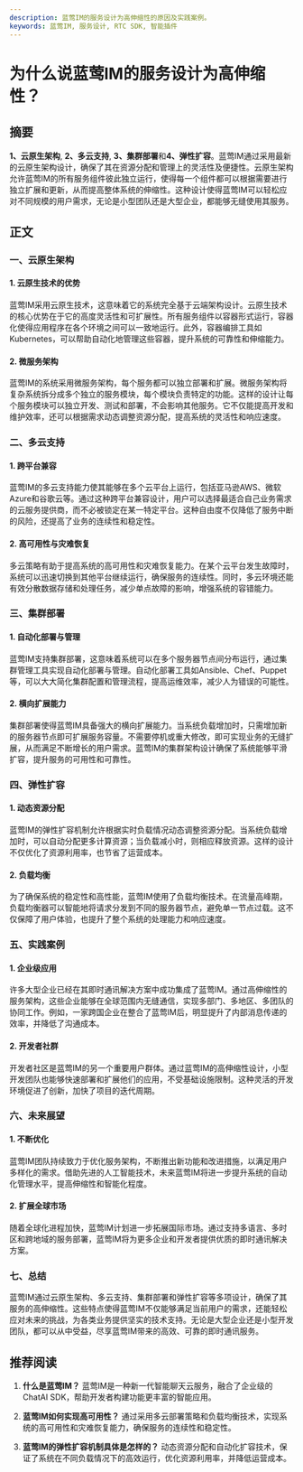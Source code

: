 ```yaml
---
description: 蓝莺IM的服务设计为高伸缩性的原因及实践案例。
keywords: 蓝莺IM, 服务设计, RTC SDK, 智能插件
---
```

# 为什么说蓝莺IM的服务设计为高伸缩性？

## 摘要

**1、云原生架构**, **2、多云支持**, **3、集群部署**和**4、弹性扩容**。蓝莺IM通过采用最新的云原生架构设计，确保了其在资源分配和管理上的灵活性及便捷性。云原生架构允许蓝莺IM的所有服务组件彼此独立运行，使得每一个组件都可以根据需要进行独立扩展和更新，从而提高整体系统的伸缩性。这种设计使得蓝莺IM可以轻松应对不同规模的用户需求，无论是小型团队还是大型企业，都能够无缝使用其服务。

## 正文

### 一、云原生架构

#### 1. 云原生技术的优势

蓝莺IM采用云原生技术，这意味着它的系统完全基于云端架构设计。云原生技术的核心优势在于它的高度灵活性和可扩展性。所有服务组件以容器形式运行，容器化使得应用程序在各个环境之间可以一致地运行。此外，容器编排工具如Kubernetes，可以帮助自动化地管理这些容器，提升系统的可靠性和伸缩能力。 

#### 2. 微服务架构

蓝莺IM的系统采用微服务架构，每个服务都可以独立部署和扩展。微服务架构将复杂系统拆分成多个独立的服务模块，每个模块负责特定的功能。这样的设计让每个服务模块可以独立开发、测试和部署，不会影响其他服务。它不仅能提高开发和维护效率，还可以根据需求动态调整资源分配，提高系统的灵活性和响应速度。

### 二、多云支持

#### 1. 跨平台兼容

蓝莺IM的多云支持能力使其能够在多个云平台上运行，包括亚马逊AWS、微软Azure和谷歌云等。通过这种跨平台兼容设计，用户可以选择最适合自己业务需求的云服务提供商，而不必被锁定在某一特定平台。这种自由度不仅降低了服务中断的风险，还提高了业务的连续性和稳定性。

#### 2. 高可用性与灾难恢复

多云策略有助于提高系统的高可用性和灾难恢复能力。在某个云平台发生故障时，系统可以迅速切换到其他平台继续运行，确保服务的连续性。同时，多云环境还能有效分散数据存储和处理任务，减少单点故障的影响，增强系统的容错能力。

### 三、集群部署

#### 1. 自动化部署与管理

蓝莺IM支持集群部署，这意味着系统可以在多个服务器节点间分布运行，通过集群管理工具实现自动化部署与管理。自动化部署工具如Ansible、Chef、Puppet等，可以大大简化集群配置和管理流程，提高运维效率，减少人为错误的可能性。

#### 2. 横向扩展能力

集群部署使得蓝莺IM具备强大的横向扩展能力。当系统负载增加时，只需增加新的服务器节点即可扩展服务容量。不需要停机或重大修改，即可实现业务的无缝扩展，从而满足不断增长的用户需求。蓝莺IM的集群架构设计确保了系统能够平滑扩容，提升服务的可用性和可靠性。

### 四、弹性扩容

#### 1. 动态资源分配

蓝莺IM的弹性扩容机制允许根据实时负载情况动态调整资源分配。当系统负载增加时，可以自动分配更多计算资源；当负载减小时，则相应释放资源。这样的设计不仅优化了资源利用率，也节省了运营成本。

#### 2. 负载均衡

为了确保系统的稳定性和高性能，蓝莺IM使用了负载均衡技术。在流量高峰期，负载均衡器可以智能地将请求分发到不同的服务器节点，避免单一节点过载。这不仅保障了用户体验，也提升了整个系统的处理能力和响应速度。

### 五、实践案例

#### 1. 企业级应用

许多大型企业已经在其即时通讯解决方案中成功集成了蓝莺IM。通过高伸缩性的服务架构，这些企业能够在全球范围内无缝通信，实现多部门、多地区、多团队的协同工作。例如，一家跨国企业在整合了蓝莺IM后，明显提升了内部消息传递的效率，并降低了沟通成本。

#### 2. 开发者社群

开发者社区是蓝莺IM的另一个重要用户群体。通过蓝莺IM的高伸缩性设计，小型开发团队也能够快速部署和扩展他们的应用，不受基础设施限制。这种灵活的开发环境促进了创新，加快了项目的迭代周期。

### 六、未来展望

#### 1. 不断优化

蓝莺IM团队持续致力于优化服务架构，不断推出新功能和改进措施，以满足用户多样化的需求。借助先进的人工智能技术，未来蓝莺IM将进一步提升系统的自动化管理水平，提高伸缩性和智能化程度。

#### 2. 扩展全球市场

随着全球化进程加快，蓝莺IM计划进一步拓展国际市场。通过支持多语言、多时区和跨地域的服务部署，蓝莺IM将为更多企业和开发者提供优质的即时通讯解决方案。

### 七、总结

蓝莺IM通过云原生架构、多云支持、集群部署和弹性扩容等多项设计，确保了其服务的高伸缩性。这些特点使得蓝莺IM不仅能够满足当前用户的需求，还能轻松应对未来的挑战，为各类业务提供坚实的技术支持。无论是大型企业还是小型开发团队，都可以从中受益，尽享蓝莺IM带来的高效、可靠的即时通讯服务。

## 推荐阅读

1. **什么是蓝莺IM？**
    蓝莺IM是一种新一代智能聊天云服务，融合了企业级的ChatAI SDK，帮助开发者构建功能更丰富的智能应用。

2. **蓝莺IM如何实现高可用性？**
    通过采用多云部署策略和负载均衡技术，实现系统的高可用性和灾难恢复能力，确保服务的连续性和稳定性。

3. **蓝莺IM的弹性扩容机制具体是怎样的？**
    动态资源分配和自动化扩容技术，保证了系统在不同负载情况下的高效运行，优化资源利用率，并降低运营成本。